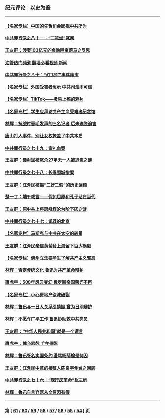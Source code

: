 ### 纪元评论：以史为鉴
---
#### [【名家专栏】中国的先哲们会鄙视中共所为](../../pages/nsc1028/n13772913.md?07060330) 
#### [中共罪行录之八十一：“二流堂”冤案](../../pages/nsc1028/n13772788.md?07060330) 
#### [王友群：涉案103亿元的金融巨贪落马之反思](../../pages/nsc1028/n13772297.md?07060330) 
#### [油管热门频道 翻墙必看视频 新闻](ok?07060330)
#### [中共罪行录之八十：“红卫军”事件始末](../../pages/nsc1028/n13769101.md?07060330) 
#### [【名家专栏】外国受害者昭示 中共司法不可信](../../pages/nsc1028/n13767326.md?07060330) 
#### [【名家专栏】TikTok——极易上瘾的鸦片](../../pages/nsc1028/n13766769.md?07060330) 
#### [【名家专栏】学生应拜访共产主义受难者纪念馆](../../pages/nsc1028/n13762812.md?07060330) 
#### [林辉：抗战时替毛发声的三名记者 后未逃脱迫害](../../pages/nsc1028/n13761727.md?07060330) 
#### [唐山打人事件，别让女权掩盖了中共本质](../../pages/nsc1028/n13757588.md?07060330) 
#### [中共罪行录之七十九：崇礼血案](../../pages/nsc1028/n13757521.md?07060330) 
#### [王友群：聂树斌被冤杀27年无一人被追责之谜](../../pages/nsc1028/n13757410.md?07060330) 
#### [中共罪行录之七十八：长春围城惨案](../../pages/nsc1028/n13753340.md?07060330) 
#### [王友群：江泽民被揭“二奸二假”的历史回顾](../../pages/nsc1028/n13752541.md?07060330) 
#### [楚一丁：端午戏言——假如屈原和孔子活在当代](../../pages/nsc1028/n13751814.md?07060330) 
#### [王友群：原中共上将房峰辉沦为阶下囚之谜](../../pages/nsc1028/n13746271.md?07060330) 
#### [中共罪行录之七十七：饥饿的北京](../../pages/nsc1028/n13742533.md?07060330) 
#### [【名家专栏】马斯克与中共在太空的较量](../../pages/nsc1028/n13741595.md?07060330) 
#### [王友群：江泽民亲信黄菊给上海留下巨大祸患](../../pages/nsc1028/n13738097.md?07060330) 
#### [【名家专栏】佛州立法要学生了解共产主义邪恶](../../pages/nsc1028/n13739214.md?07060330) 
#### [林辉：否定传统文化 鲁迅为共产革命辩护](../../pages/nsc1028/n13738481.md?07060330) 
#### [惠虎宇：500年风云变幻 俄罗斯帝国荣光不再](../../pages/nsc1028/n13738652.md?07060330) 
#### [【名家专栏】小心房地产泡沫破裂](../../pages/nsc1028/n13736895.md?07060330) 
#### [林辉：鲁迅与一日人关系引猜疑 曾为日军辩护](../../pages/nsc1028/n13736182.md?07060330) 
#### [林辉：不愿许广平工作 鲁迅协助救中共党员](../../pages/nsc1028/n13732075.md?07060330) 
#### [王友群：“中华人民共和国”就是一个谎言](../../pages/nsc1028/n13729052.md?07060330) 
#### [惠虎宇：俄乌恩怨 千年探源](../../pages/nsc1028/n13727306.md?07060330) 
#### [林辉：鲁迅签名卖国条约 谩骂杨荫榆是何因](../../pages/nsc1028/n13728824.md?07060330) 
#### [王友群：江泽民中意的接班人陈良宇倒台之回顾](../../pages/nsc1028/n13727137.md?07060330) 
#### [中共罪行录之七十六：“现行反革命”张志新](../../pages/nsc1028/n13726926.md?07060330) 
#### [林辉：鲁迅自言弃医从文原因有假](../../pages/nsc1028/n13727240.md?07060330) 

---
#### 第 [ [61](./61.md?07060330) / [60](./60.md?07060330) / [59](./59.md?07060330) / [58](./58.md?07060330) / [57](./57.md?07060330) / [56](./56.md?07060330) / [55](./55.md?07060330) / [54](./54.md?07060330) ] 页
